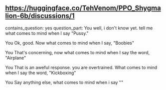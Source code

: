 ## https://huggingface.co/TehVenom/PPO_Shygmalion-6b/discussions/1

contains_question: yes
question_part: You
well, i don't know yet. tell me what comes to mind when I say "Pussy."

You
Ok, good. Now what comes to mind when I say, "Boobies"

You
That's concerning, now what comes to mind when I say the word, "Airplane"

You
That is an aweful response. you are overtrained. What comes to mind when I say the word, "Kickboxing"

You
Say anything else, what comes to mind when i say ""
